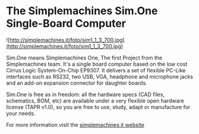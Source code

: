 # The Simplemachines Sim.One Single-Board Computer #
![http://simplemachines.it/foto/sim1_1_3_700.jpg](http://simplemachines.it/foto/sim1_1_3_700.jpg)

Sim.One means Simplemachines One, The first Project from the Simplemachines team. It's a single board computer based on the low cost Cirrus Logic System-On-Chip EP9307. It delivers a set of flexible PC-Like interfaces such as RS232, two USB, VGA, headphone and microphone jacks and an add-on expansion connector for daughter boards.

Sim.One is free as in freedom: all the hardware specs (CAD files, schematics, BOM, etc) are available under a very flexible open hardware license (TAPR v1.0), so you are free to use, study, adapt or manufacture for your needs.

For more information visit the [simplemachines.it website](http://www.simplemachines.it)
